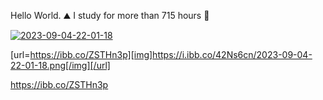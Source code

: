 Hello World.  ⛰
I study for more than 715 hours 🧘

<a href="https://ibb.co/ZSTHn3p"><img src="https://i.ibb.co/42Ns6cn/2023-09-04-22-01-18.png" alt="2023-09-04-22-01-18" border="0"></a>

[url=https://ibb.co/ZSTHn3p][img]https://i.ibb.co/42Ns6cn/2023-09-04-22-01-18.png[/img][/url]

https://ibb.co/ZSTHn3p